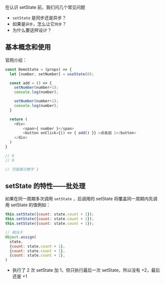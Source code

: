 在认识 setState 前，我们问几个常见问题
- `setState` 是同步还是异步？
- 如果是`异步`，怎么让它`同步`？
- 为什么要这样设计？

## 基本概念和使用

官网介绍：



```js
const DemoState = (props) => {
  let [number, setNumber] = useState(0);

  const add = () => {
    setNumber(number+1);
    console.log(number);

    setNumber(number+1);
    console.log(number);
  }

  return (
    <div>
        <span>{ number }</span>
        <button onClick={() => { add() }} >点击加 1</button>
    </div>
  )
}

// 0
// 0

// 页面展示数字 1
```

## setState 的特性——批处理

如果在同一周期多次调用 `setState` ，后调用的 setState 将覆盖同一周期内先调用 setState 的值例如：

```js
this.setState({count: state.count + 1});
this.setState({count: state.count + 1});
this.setState({count: state.count + 1});

// 相当于
Object.assign(
  state,
  {count: state.count + 1},
  {count: state.count + 1},
  {count: state.count + 1},
)
```


- 执行了 2 次 setState 加 1，但只执行最后一次 setState，所以没有 +2，最后还是 +1
